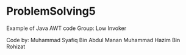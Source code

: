# ProblemSolving5

Example of Java AWT code
Group: Low Invoker

Code by:
Muhammad Syafiq Bin Abdul Manan
Muhammad Hazim Bin Rohizat
